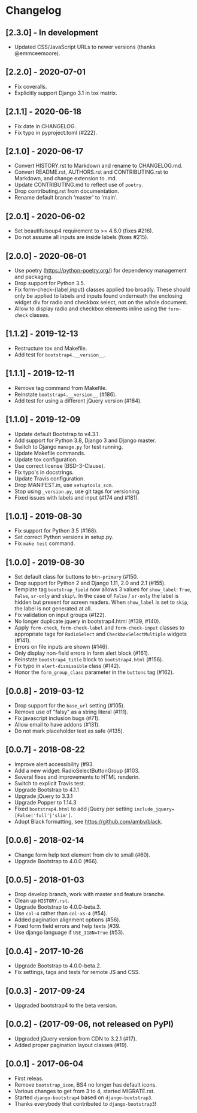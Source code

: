 # Changelog

## [2.3.0] - In development

- Updated CSS/JavaScript URLs to newer versions (thanks @emmceemoore).

## [2.2.0] - 2020-07-01

- Fix coveralls.
- Explicitly support Django 3.1 in tox matrix.

## [2.1.1] - 2020-06-18

- Fix date in CHANGELOG.
- Fix typo in pyproject.toml (#222).

## [2.1.0] - 2020-06-17

- Convert HISTORY.rst to Markdown and rename to CHANGELOG.md.
- Convert README.rst, AUTHORS.rst and CONTRIBUTING.rst to Markdown, and change extension to .md.
- Update CONTRIBUTING.md to reflect use of `poetry`.
- Drop contributing.rst from documentation.
- Rename default branch 'master' to 'main'.

## [2.0.1] - 2020-06-02

- Set beautifulsoup4 requirement to \>= 4.8.0 (fixes #216).
- Do not assume all inputs are inside labels (fixes #215).

## [2.0.0] - 2020-06-01

- Use poetry (<https://python-poetry.org/>) for dependency management and packaging.
- Drop support for Python 3.5.
- Fix form-check-{label,input} classes applied too broadly. These should only be applied to labels and inputs found underneath the enclosing widget div for radio and checkbox select, not on the whole document.
- Allow to display radio and checkbox elements inline using the `form-check` classes.

## [1.1.2] - 2019-12-13

- Restructure tox and Makefile.
- Add test for `bootstrap4.__version__`.

## [1.1.1] - 2019-12-11

- Remove tag command from Makefile.
- Reinstate `bootstrap4.__version__` (#186).
- Add test for using a different jQuery version (#184).

## [1.1.0] - 2019-12-09

- Update default Bootstrap to v4.3.1.
- Add support for Python 3.8, Django 3 and Django master.
- Switch to Django `manage.py` for test running.
- Update Makefile commands.
- Update tox configuration.
- Use correct license (BSD-3-Clause).
- Fix typo's in docstrings.
- Update Travis configuration.
- Drop MANIFEST.in, use `setuptools_scm`.
- Stop using `_version.py`, use git tags for versioning.
- Fixed issues with labels and input (#174 and #181).

## [1.0.1] - 2019-08-30

- Fix support for Python 3.5 (#168).
- Set correct Python versions in setup.py.
- Fix `make test` command.

## [1.0.0] - 2019-08-30

- Set default class for buttons to `btn-primary` (#150.
- Drop support for Python 2 and Django 1.11, 2.0 and 2.1 (#155).
- Template tag `bootstrap_field` now allows 3 values for `show_label`: `True`, `False`, `sr-only` and `skip\`. In the case of `False` / `sr-only` the label is hidden but present for screen readers. When `show_label` is set to `skip`, the label is not generated at all.
- Fix validation on input groups (#122).
- No longer duplicate jquery in bootstrap4.html (#139, #140).
- Apply `form-check`, `form-check-label` and `form-check-input` classes to appropriate tags for `RadioSelect` and `CheckboxSelectMultiple` widgets (#141).
- Errors on file inputs are shown (#146).
- Only display non-field errors in form alert block (#161).
- Reinstate `bootstrap4_title` block to `bootstrap4.html` (#156).
- Fix typo in `alert-dismissible` class (#142).
- Honor the `form_group_class` parameter in the `buttons` tag (#162).

## [0.0.8] - 2019-03-12

- Drop support for the `base_url` setting (#105).
- Remove use of \"falsy\" as a string literal (#111).
- Fix javascript inclusion bugs (#71).
- Allow email to have addons (#131).
- Do not mark placeholder text as safe (#135).

## [0.0.7] - 2018-08-22

- Improve alert accessibility (#93.
- Add a new widget: RadioSelectButtonGroup (#103.
- Several fixes and improvements to HTML renderin.
- Switch to explicit Travis test.
- Upgrade Bootstrap to 4.1.1
- Upgrade jQuery to 3.3.1
- Upgrade Popper to 1.14.3
- Fixed `bootstrap4.html` to add jQuery per setting `include_jquery=[False|'full'|'slim']`.
- Adopt Black formatting, see <https://github.com/ambv/black>.

## [0.0.6] - 2018-02-14

- Change form help text element from div to small (#60).
- Upgrade Bootstrap to 4.0.0 (#66).

## [0.0.5] - 2018-01-03

- Drop develop branch, work with master and feature branche.
- Clean up `HISTORY.rst`.
- Upgrade Bootstrap to 4.0.0-beta.3.
- Use `col-4` rather than `col-xs-4` (#54).
- Added pagination alignment options (#56).
- Fixed form field errors and help texts (#39.
- Use django language if `USE_I18N=True` (#53).

## [0.0.4] - 2017-10-26

- Upgrade Bootstrap to 4.0.0-beta.2.
- Fix settings, tags and tests for remote JS and CSS.

## [0.0.3] - 2017-09-24

- Upgraded bootstrap4 to the beta version.

## [0.0.2] - (2017-09-06, not released on PyPI)

- Upgraded jQuery version from CDN to 3.2.1 (#17).
- Added proper pagination layout classes (#19).

## [0.0.1] - 2017-06-04

- First releas.
- Remove `bootstrap_icon`, BS4 no longer has default icons.
- Various changes to get from 3 to 4, started MIGRATE.rst.
- Started `django-bootstrap4` based on `django-bootstrap3`.
- Thanks everybody that contributed to `django-bootstrap3`!